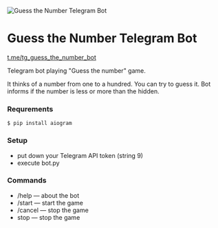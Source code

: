 ![Guess the Number Telegram Bot](https://habrastorage.org/webt/qb/8s/gu/qb8sgups0owfqkrggy7_9el-zu4.png)

# Guess the Number Telegram Bot
[t.me/tg_guess_the_number_bot](t.me/tg_guess_the_number_bot)

Telegram bot playing "Guess the number" game.

It thinks of a number from one to a hundred. You can try to guess it. Bot informs if the number is less or more than the hidden.

### Requrements

```
$ pip install aiogram
```

### Setup
* put down your Telegram API token (string 9)
* execute bot.py
### Commands
* /help — about the bot
* /start — start the game
* /cancel — stop the game
* stop — stop the game
